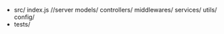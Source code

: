 
- src/
    index.js //server
    models/
    controllers/
    middlewares/
    services/
    utils/
    config/
- tests/

